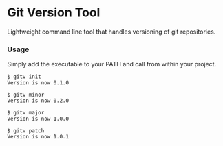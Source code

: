 Git Version Tool
================

Lightweight command line tool that handles versioning of git repositories.

### Usage

Simply add the executable to your PATH and call from within your project.

```
$ gitv init
Version is now 0.1.0

$ gitv minor
Version is now 0.2.0

$ gitv major
Version is now 1.0.0

$ gitv patch
Version is now 1.0.1
```